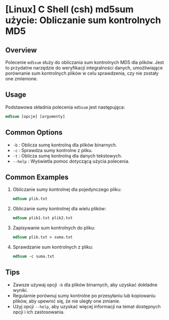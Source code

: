 # [Linux] C Shell (csh) md5sum użycie: Obliczanie sum kontrolnych MD5

## Overview
Polecenie `md5sum` służy do obliczania sum kontrolnych MD5 dla plików. Jest to przydatne narzędzie do weryfikacji integralności danych, umożliwiające porównanie sum kontrolnych plików w celu sprawdzenia, czy nie zostały one zmienione.

## Usage
Podstawowa składnia polecenia `md5sum` jest następująca:

```csh
md5sum [opcje] [argumenty]
```

## Common Options
- `-b` : Oblicza sumę kontrolną dla plików binarnych.
- `-c` : Sprawdza sumy kontrolne z pliku.
- `-t` : Oblicza sumę kontrolną dla danych tekstowych.
- `--help` : Wyświetla pomoc dotyczącą użycia polecenia.

## Common Examples
1. Obliczanie sumy kontrolnej dla pojedynczego pliku:
   ```csh
   md5sum plik.txt
   ```

2. Obliczanie sumy kontrolnej dla wielu plików:
   ```csh
   md5sum plik1.txt plik2.txt
   ```

3. Zapisywanie sum kontrolnych do pliku:
   ```csh
   md5sum plik.txt > suma.txt
   ```

4. Sprawdzanie sum kontrolnych z pliku:
   ```csh
   md5sum -c suma.txt
   ```

## Tips
- Zawsze używaj opcji `-b` dla plików binarnych, aby uzyskać dokładne wyniki.
- Regularnie porównuj sumy kontrolne po przesyłaniu lub kopiowaniu plików, aby upewnić się, że nie uległy one zmianie.
- Użyj opcji `--help`, aby uzyskać więcej informacji na temat dostępnych opcji i ich zastosowania.